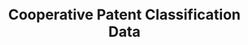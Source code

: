---
bigquery: https://console.cloud.google.com/bigquery?p=patents-public-data&d=cpc&page=dataset
citation: '“Cooperative Patent Classification” by the EPO and USPTO, for public use. '
contributors: EPO, USPTO
cost: None
description: Cooperative Patent Classification Data contains the scheme and definitions
  of the Cooperative Patent Classification system for classifying patent documents.
  The CPC is the result of a partnership between the EPO and the USPTO in their joint
  effort to develop a common, internationally compatible classification system for
  technical documents, in particular patent publications, which will be used by both
  offices in the patent granting process
documentation: https://www.cooperativepatentclassification.org/cpcSchemeAndDefinitions
last_edit: 04/12/2022, 18:55:44
location: https://www.cooperativepatentclassification.org/index
maintained_by: USPTO, EPO
schema_fields:
- child_groups
- ipcConcordant
- breakdownCode
- childGroups
- synonyms
- definition
- applicationReferences
- breakdown_code
- informativeReferences
- parents
- status
- dateRevised
- titleFull
- notAllocatable
- glossary
- limitingReferences
- not_allocatable
- additional_only
- sizeCache
- level
- limiting_references
- residualReferences
- residual_references
- informative_references
- symbol
- date_revised
- children
- application_references
- titlePart
- ipc_concordant
- title_part
- title_full
shortname: cooperative_patent_classification
tags:
- patents
- science
title: Cooperative Patent Classification Data
uuid: 984374a7-16e9-4b35-9445-458daceb01bf
---